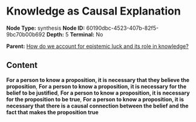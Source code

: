 # Knowledge as Causal Explanation

**Node Type:** synthesis
**Node ID:** 60190dbc-4523-407b-82f5-9bc70b00b692
**Depth:** 5
**Terminal:** No

**Parent:** [How do we account for epistemic luck and its role in knowledge?](how-do-we-account-for-epistemic-luck-and-its-role-in-knowledge-antithesis-5ca4cdb0-1c22-4c31-8305-83bf1e3dfb6d.md)

## Content

**For a person to know a proposition, it is necessary that they believe the proposition**, **For a person to know a proposition, it is necessary for the belief to be justified**, **For a person to know a proposition, it is necessary for the proposition to be true**, **For a person to know a proposition, it is necessary that there is a causal connection between the belief and the fact that makes the proposition true**

